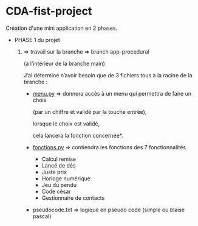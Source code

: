 # CDA-fist-project
Création d'une mini application en 2 phases.

- PHASE  1  du projet
    1.  ⇒ travail sur la branche ⇒ branch app-procedural 
        
        (à l’intérieur de la branche main)
        
        J’ai déterminé n’avoir besoin que de 3 fichiers tous à la racine de la branche :
        
        - [menu.py](http://menu.py) ⇒ donnera accès à un menu qui permettra de faire un choix
            
            (par un chiffre et validé par la touche entrée),
            
            lorsque le choix est validé,
            
            cela lancera la fonction concernée*.
            
        
        - [fonctions.py](http://fonctions.py) ⇒ contiendra les fonctions des 7 fonctionnalités
            - Calcul remise
            - Lancé de dés
            - Juste prix
            - Horloge numérique
            - Jeu du pendu
            - Code césar
            - Gestionnaire de contacts
        - pseudocode.txt ⇒ logique en pseudo code (simple ou blaise pascal)
